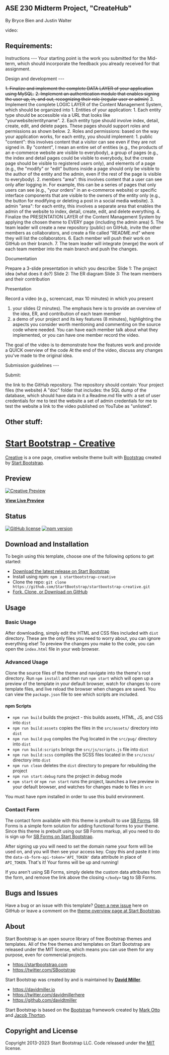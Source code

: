 ## ASE 230 Midterm Project, "CreateHub"
By Bryce Bien and Justin Walter

video: 

## Requirements: 
Instructions ---
Your starting point is the work you submitted for the Mid-term, which should incorporate the feedback you already received for that assignment.


Design and development ---

~~1. Finalize and implement the complete DATA LAYER of your application using MySQL.~~
~~2. Implement an authentication module that enables signing the user up, in, and out, recognizing their role (regular user or admin)~~
3. Implement the complete LOGIC LAYER of the Content Management System, which should be organized into
    1. Entities of your application:
        1. Each entity type should be accessible via a URL that looks like "yourwebsite/entityname".
        2. Each entity type should involve index, detail, create, edit, and delete pages. These pages should support roles and permissions as shown below. 
    2. Roles and permissions: based on the way your application works, for each entity, you should implement:
        1. public "content": this involves content that a visitor can see even if they are not signed in. By "content", I mean an entire set of entities (e.g., the products of an e-commerce website are visible to everybody), a group of pages (e.g., the index and detail pages could be visible to everybody, but the create page should be visible to registered users only), and elements of a page (e.g., the "modify" or "edit" buttons inside a page should only be visible to the author of the entity and the admin, even if the rest of the page is visible to everybody).
        2. members "area": this involves content that a user can see only after logging in. For example, this can be a series of pages that only users can see (e.g., "your orders" in an e-commerce website) or specific interface components that are visible to the owners of the entity only (e.g., the button for modifying or deleting a post in a social media website). 
        3. admin "area": for each entity, this involves a separate area that enables the admin of the website to index, detail, create, edit, and delete everything. 
4. Finalize the PRESENTATION LAYER of the Content Management System by applying the chosen theme to EVERY page (including the admin area)
5. The team leader will create a new repository (public) on GitHub, invite the other members as collaborators, and create a file called "README.md" where they will list the collaborators.
6. Each member will push their work on GitHub on their branch.
7. The team leader will integrate (merge) the work of each team member into the main branch and push the changes.


Documentation

Prepare a 3-slide presentation in which you describe:
Slide 1: The project idea (what does it do?)
Slide 2: The ER diagram
Slide 3: The team members and their contribution


Presentation

Record a video (e.g., screencast, max 10 minutes) in which you present
1. your slides (2 minutes). The emphasis here is to provide an overview of the idea, ER, and contribution of each team member
2. a demo of your project and its key features (8 minutes), highlighting the aspects you consider worth mentioning and commenting on the source code where needed. You can have each member talk about what they implemented, or you can have one member record the video.

The goal of the video is to demonstrate how the features work and provide a QUICK overview of the code
At the end of the video, discuss any changes you've made to the original idea.


Submission guidelines ---

Submit:

the link to the GitHub repository. The repository should contain:
Your project files (the website)
A "doc" folder that includes:
the SQL dump of the database, which should have data in it
a Readme.md file with:
a set of user credentials for me to test the website
a set of admin credentials for me to test the website
a link to the video published on YouTube as "unlisted".



## Other stuff:
# [Start Bootstrap - Creative](https://startbootstrap.com/theme/creative/)

[Creative](https://startbootstrap.com/theme/creative/) is a one page, creative website theme built with [Bootstrap](https://getbootstrap.com/) created by [Start Bootstrap](https://startbootstrap.com/).

## Preview

[![Creative Preview](https://assets.startbootstrap.com/img/screenshots/themes/creative.png)](https://startbootstrap.github.io/startbootstrap-creative/)

**[View Live Preview](https://startbootstrap.github.io/startbootstrap-creative/)**

## Status

[![GitHub license](https://img.shields.io/badge/license-MIT-blue.svg)](https://raw.githubusercontent.com/StartBootstrap/startbootstrap-creative/master/LICENSE)
[![npm version](https://img.shields.io/npm/v/startbootstrap-creative.svg)](https://www.npmjs.com/package/startbootstrap-creative)

## Download and Installation

To begin using this template, choose one of the following options to get started:

- [Download the latest release on Start Bootstrap](https://startbootstrap.com/theme/creative/)
- Install using npm: `npm i startbootstrap-creative`
- Clone the repo: `git clone https://github.com/StartBootstrap/startbootstrap-creative.git`
- [Fork, Clone, or Download on GitHub](https://github.com/StartBootstrap/startbootstrap-creative)

## Usage

### Basic Usage

After downloading, simply edit the HTML and CSS files included with `dist` directory. These are the only files you need to worry about, you can ignore everything else! To preview the changes you make to the code, you can open the `index.html` file in your web browser.

### Advanced Usage

Clone the source files of the theme and navigate into the theme's root directory. Run `npm install` and then run `npm start` which will open up a preview of the template in your default browser, watch for changes to core template files, and live reload the browser when changes are saved. You can view the `package.json` file to see which scripts are included.

#### npm Scripts

- `npm run build` builds the project - this builds assets, HTML, JS, and CSS into `dist`
- `npm run build:assets` copies the files in the `src/assets/` directory into `dist`
- `npm run build:pug` compiles the Pug located in the `src/pug/` directory into `dist`
- `npm run build:scripts` brings the `src/js/scripts.js` file into `dist`
- `npm run build:scss` compiles the SCSS files located in the `src/scss/` directory into `dist`
- `npm run clean` deletes the `dist` directory to prepare for rebuilding the project
- `npm run start:debug` runs the project in debug mode
- `npm start` or `npm run start` runs the project, launches a live preview in your default browser, and watches for changes made to files in `src`

You must have npm installed in order to use this build environment.

### Contact Form

The contact form available with this theme is prebuilt to use [SB Forms](https://startbootstrap.com/solution/contact-forms).
SB Forms is a simple form solution for adding functional forms to your theme. Since this theme is prebuilt using our
SB Forms markup, all you need to do is sign up for [SB Forms on Start Bootstrap](https://startbootstrap.com/solution/contact-forms).

After signing up you will need to set the domain name your form will be used on, and you will then see your
access key. Copy this and paste it into the `data-sb-form-api-token='API_TOKEN'` data attribute in place of
`API_TOKEN`. That's it! Your forms will be up and running!

If you aren't using SB Forms, simply delete the custom data attributes from the form, and remove the link above the
closing `</body>` tag to SB Forms.

## Bugs and Issues

Have a bug or an issue with this template? [Open a new issue](https://github.com/StartBootstrap/startbootstrap-creative/issues) here on GitHub or leave a comment on the [theme overview page at Start Bootstrap](https://startbootstrap.com/theme/creative/).

## About

Start Bootstrap is an open source library of free Bootstrap themes and templates. All of the free themes and templates on Start Bootstrap are released under the MIT license, which means you can use them for any purpose, even for commercial projects.

- <https://startbootstrap.com>
- <https://twitter.com/SBootstrap>

Start Bootstrap was created by and is maintained by **[David Miller](https://davidmiller.io/)**.

- <https://davidmiller.io>
- <https://twitter.com/davidmillerhere>
- <https://github.com/davidtmiller>

Start Bootstrap is based on the [Bootstrap](https://getbootstrap.com/) framework created by [Mark Otto](https://twitter.com/mdo) and [Jacob Thorton](https://twitter.com/fat).

## Copyright and License

Copyright 2013-2023 Start Bootstrap LLC. Code released under the [MIT](https://github.com/StartBootstrap/startbootstrap-creative/blob/master/LICENSE) license.
